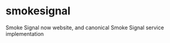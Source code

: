 smokesignal
===========

Smoke Signal now website, and canonical Smoke Signal service implementation